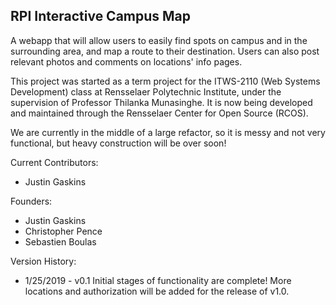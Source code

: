 ## RPI Interactive Campus Map ##

A webapp that will allow users to easily find spots on campus and in the surrounding area, and map a route to their destination. Users can also post relevant photos and comments on locations' info pages.

This project was started as a term project for the ITWS-2110 (Web Systems Development) class at Rensselaer Polytechnic Institute, under the supervision of Professor Thilanka Munasinghe. It is now being developed and maintained through the Rensselaer Center for Open Source (RCOS).

We are currently in the middle of a large refactor, so it is messy and not very functional, but heavy construction will be over soon!

Current Contributors:
* Justin Gaskins

Founders:
* Justin Gaskins
* Christopher Pence
* Sebastien Boulas

Version History:
* 1/25/2019 - v0.1 Initial stages of functionality are complete! More locations and authorization will be added for the release of v1.0.
